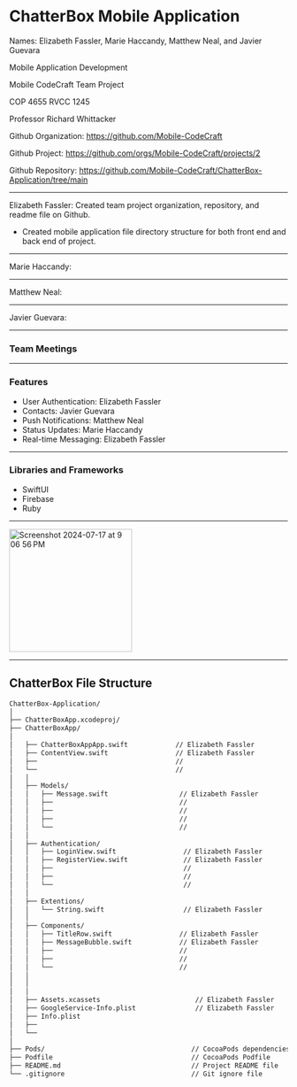 # ChatterBox Mobile Application

Names: Elizabeth Fassler, Marie Haccandy, Matthew Neal, and Javier Guevara

Mobile Application Development

Mobile CodeCraft Team Project

COP 4655 RVCC 1245

Professor Richard Whittacker

Github Organization: https://github.com/Mobile-CodeCraft

Github Project: https://github.com/orgs/Mobile-CodeCraft/projects/2

Github Repository: https://github.com/Mobile-CodeCraft/ChatterBox-Application/tree/main

_____________________________________________________________________________________________________________
Elizabeth Fassler: Created team project organization, repository, and readme file on Github.
- Created mobile application file directory structure for both front end and back end of project.
_____________________________________________________________________________________________________________
Marie Haccandy:
_____________________________________________________________________________________________________________
Matthew Neal:
_____________________________________________________________________________________________________________
Javier Guevara:
_____________________________________________________________________________________________________________

### Team Meetings

_____________________________________________________________________________________________________________

### Features
- User Authentication: Elizabeth Fassler
- Contacts: Javier Guevara
- Push Notifications: Matthew Neal
- Status Updates: Marie Haccandy
- Real-time Messaging: Elizabeth Fassler 

_____________________________________________________________________________________________________________

### Libraries and Frameworks
- SwiftUI
- Firebase
- Ruby

_____________________________________________________________________________________________________________

<img width="222" alt="Screenshot 2024-07-17 at 9 06 56 PM" src="https://github.com/user-attachments/assets/6bb6b589-5334-49dc-bb66-85339214fad9">

_____________________________________________________________________________________________________________

## ChatterBox File Structure
``` sh
ChatterBox-Application/
│
├── ChatterBoxApp.xcodeproj/
├── ChatterBoxApp/
│   
│   ├── ChatterBoxAppApp.swift            // Elizabeth Fassler
│   ├── ContentView.swift                 // Elizabeth Fassler
│   ├──                                   // 
│   └──                                   // 
│   │
│   ├── Models/
│   │   ├── Message.swift                  // Elizabeth Fassler
│   │   ├──                                // 
│   │   ├──                                // 
│   │   ├──                                // 
│   │   └──                                // 
│   │
│   ├── Authentication/
│   │   ├── LoginView.swift                 // Elizabeth Fassler
│   │   ├── RegisterView.swift              // Elizabeth Fassler
│   │   ├──                                 // 
│   │   ├──                                 // 
│   │   └──                                 // 
│   │
│   ├── Extentions/
│   │   └── String.swift                    // Elizabeth Fassler
│   │   
│   ├── Components/
│   │   ├── TitleRow.swift                 // Elizabeth Fassler
│   │   ├── MessageBubble.swift            // Elizabeth Fassler
│   │   ├──                                // 
│   │   ├──                                // 
│   │   └──                                // 
│   │   
│   │
│   │
│   ├── Assets.xcassets                        // Elizabeth Fassler
│   ├── GoogleService-Info.plist               // Elizabeth Fassler  
│   ├── Info.plist                                   
│   ├──                            
│   └──                          
│
├── Pods/                                     // CocoaPods dependencies
├── Podfile                                   // CocoaPods Podfile
├── README.md                                 // Project README file
└── .gitignore                                // Git ignore file
```
